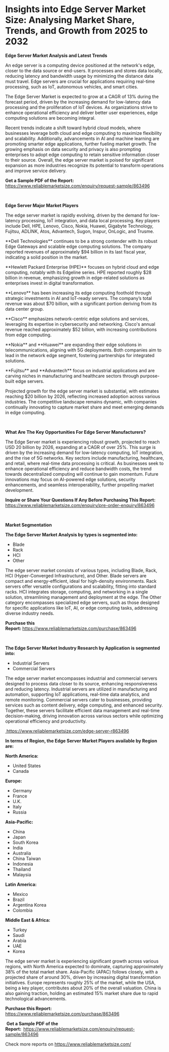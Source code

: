 <p><h1>Insights into Edge Server Market Size: Analysing Market Share, Trends, and Growth from 2025 to 2032</h1></p><p><strong>Edge Server Market Analysis and Latest Trends</strong></p>
<p><p>An edge server is a computing device positioned at the network's edge, closer to the data source or end-users. It processes and stores data locally, reducing latency and bandwidth usage by minimizing the distance data must travel. Edge servers are crucial for applications requiring real-time processing, such as IoT, autonomous vehicles, and smart cities.</p><p>The Edge Server Market is expected to grow at a CAGR of 13% during the forecast period, driven by the increasing demand for low-latency data processing and the proliferation of IoT devices. As organizations strive to enhance operational efficiency and deliver better user experiences, edge computing solutions are becoming integral. </p><p>Recent trends indicate a shift toward hybrid cloud models, where businesses leverage both cloud and edge computing to maximize flexibility and scalability. Additionally, advancements in AI and machine learning are promoting smarter edge applications, further fueling market growth. The growing emphasis on data security and privacy is also prompting enterprises to adopt edge computing to retain sensitive information closer to their source. Overall, the edge server market is poised for significant expansion as more industries recognize its potential to transform operations and improve service delivery.</p></p>
<p><strong>Get a Sample PDF of the Report:&nbsp;</strong> <a href="https://www.reliablemarketsize.com/enquiry/request-sample/863496?utm_campaign=2464&utm_medium=2&utm_source=Github&utm_content=ia&utm_term=12022025&utm_id=edge-server">https://www.reliablemarketsize.com/enquiry/request-sample/863496</a></p>
<p>&nbsp;</p>
<p><strong>Edge Server Major Market Players</strong></p>
<p><p>The edge server market is rapidly evolving, driven by the demand for low-latency processing, IoT integration, and data local processing. Key players include Dell, HPE, Lenovo, Cisco, Nokia, Huawei, Gigabyte Technology, Fujitsu, ADLINK, Atos, Advantech, Sugon, Inspur, OnLogic, and Trusme.</p><p>**Dell Technologies** continues to be a strong contender with its robust Edge Gateways and scalable edge computing solutions. The company reported revenues of approximately $94 billion in its last fiscal year, indicating a solid position in the market.</p><p>**Hewlett Packard Enterprise (HPE)** focuses on hybrid cloud and edge computing, notably with its Edgeline series. HPE reported roughly $28 billion in revenue, emphasizing growth in edge-related solutions as enterprises invest in digital transformation.</p><p>**Lenovo** has been increasing its edge computing foothold through strategic investments in AI and IoT-ready servers. The company’s total revenue was about $70 billion, with a significant portion deriving from its data center group.</p><p>**Cisco** emphasizes network-centric edge solutions and services, leveraging its expertise in cybersecurity and networking. Cisco's annual revenue reached approximately $52 billion, with increasing contributions from edge computing.</p><p>**Nokia** and **Huawei** are expanding their edge solutions in telecommunications, aligning with 5G deployments. Both companies aim to lead in the network edge segment, fostering partnerships for integrated solutions.</p><p>**Fujitsu** and **Advantech** focus on industrial applications and are carving niches in manufacturing and healthcare sectors through purpose-built edge servers.</p><p>Projected growth for the edge server market is substantial, with estimates reaching $20 billion by 2026, reflecting increased adoption across various industries. The competitive landscape remains dynamic, with companies continually innovating to capture market share and meet emerging demands in edge computing.</p></p>
<p>&nbsp;</p>
<p><strong>What Are The Key Opportunities For Edge Server Manufacturers?</strong></p>
<p><p>The Edge Server market is experiencing robust growth, projected to reach USD 20 billion by 2026, expanding at a CAGR of over 25%. This surge is driven by the increasing demand for low-latency computing, IoT integration, and the rise of 5G networks. Key sectors include manufacturing, healthcare, and retail, where real-time data processing is critical. As businesses seek to enhance operational efficiency and reduce bandwidth costs, the trend towards decentralized computing will continue to gain momentum. Future innovations may focus on AI-powered edge solutions, security enhancements, and seamless interoperability, further propelling market development.</p></p>
<p><strong>Inquire or Share Your Questions If Any Before Purchasing This Report:</strong> <a href="https://www.reliablemarketsize.com/enquiry/pre-order-enquiry/863496?utm_campaign=2464&utm_medium=2&utm_source=Github&utm_content=ia&utm_term=12022025&utm_id=edge-server">https://www.reliablemarketsize.com/enquiry/pre-order-enquiry/863496</a></p>
<p>&nbsp;</p>
<p><strong>Market Segmentation</strong></p>
<p><strong>The Edge Server Market Analysis by types is segmented into:</strong></p>
<p><ul><li>Blade</li><li>Rack</li><li>HCI</li><li>Other</li></ul></p>
<p><p>The edge server market consists of various types, including Blade, Rack, HCI (Hyper-Converged Infrastructure), and Other. Blade servers are compact and energy-efficient, ideal for high-density environments. Rack servers offer versatile configurations and scalability, fitting into standard racks. HCI integrates storage, computing, and networking in a single solution, streamlining management and deployment at the edge. The Other category encompasses specialized edge servers, such as those designed for specific applications like IoT, AI, or edge computing tasks, addressing diverse industry needs.</p></p>
<p><strong>Purchase this Report:&nbsp;</strong><a href="https://www.reliablemarketsize.com/purchase/863496?utm_campaign=2464&utm_medium=2&utm_source=Github&utm_content=ia&utm_term=12022025&utm_id=edge-server">https://www.reliablemarketsize.com/purchase/863496</a></p>
<p>&nbsp;</p>
<p><strong>The Edge Server Market Industry Research by Application is segmented into:</strong></p>
<p><ul><li>Industrial Servers</li><li>Commercial Servers</li></ul></p>
<p><p>The edge server market encompasses industrial and commercial servers designed to process data closer to its source, enhancing responsiveness and reducing latency. Industrial servers are utilized in manufacturing and automation, supporting IoT applications, real-time data analytics, and remote monitoring. Commercial servers cater to businesses, providing services such as content delivery, edge computing, and enhanced security. Together, these servers facilitate efficient data management and real-time decision-making, driving innovation across various sectors while optimizing operational efficiency and productivity.</p></p>
<p><a href="https://www.reliablemarketsize.com/edge-server-r863496?utm_campaign=2464&utm_medium=2&utm_source=Github&utm_content=ia&utm_term=12022025&utm_id=edge-server">&nbsp;https://www.reliablemarketsize.com/edge-server-r863496</a></p>
<p><strong>In terms of Region, the Edge Server Market Players available by Region are:</strong></p>
<p>
    <p> <strong> North America: </strong>
        <ul>
            <li>United States</li>
            <li>Canada</li>
        </ul>
        </p> 
    <p> <strong> Europe: </strong>
        <ul>
            <li>Germany</li>
            <li>France</li>
            <li>U.K.</li>
            <li>Italy</li>
            <li>Russia</li>
        </ul>
        </p> 
    <p> <strong> Asia-Pacific: </strong>
        <ul>
            <li>China</li>
            <li>Japan</li>
            <li>South Korea</li>
            <li>India</li>
            <li>Australia</li>
            <li>China Taiwan</li>
            <li>Indonesia</li>
            <li>Thailand</li>
            <li>Malaysia</li>
        </ul>
        </p> 
    <p> <strong> Latin America: </strong>
        <ul>
            <li>Mexico</li>
            <li>Brazil</li>
            <li>Argentina Korea</li>
            <li>Colombia</li>
        </ul>
        </p> 
    <p> <strong> Middle East & Africa: </strong>
        <ul>
            <li>Turkey</li>
            <li>Saudi</li>
            <li>Arabia</li>
            <li>UAE</li>
            <li>Korea</li>
        </ul>
    </p>
    </p>
<p><p>The edge server market is experiencing significant growth across various regions, with North America expected to dominate, capturing approximately 38% of the total market share. Asia-Pacific (APAC) follows closely, with a projected share of around 30%, driven by increasing digital transformation initiatives. Europe represents roughly 25% of the market, while the USA, being a key player, contributes about 20% of the overall valuation. China is also gaining traction, holding an estimated 15% market share due to rapid technological advancements.</p></p>
<p><strong>Purchase this Report: </strong><a href="https://www.reliablemarketsize.com/purchase/863496?utm_campaign=2464&utm_medium=2&utm_source=Github&utm_content=ia&utm_term=12022025&utm_id=edge-server">https://www.reliablemarketsize.com/purchase/863496</a></p>
<p>&nbsp;<strong>Get a Sample PDF of the Report:&nbsp;&nbsp;</strong><a href="https://www.reliablemarketsize.com/enquiry/request-sample/863496?utm_campaign=2464&utm_medium=2&utm_source=Github&utm_content=ia&utm_term=12022025&utm_id=edge-server">https://www.reliablemarketsize.com/enquiry/request-sample/863496</a></p>
<p><strong></strong></p>
<p>Check more reports on <a href="https://www.reliablemarketsize.com/?utm_campaign=2464&utm_medium=2&utm_source=Github&utm_content=ia&utm_term=12022025&utm_id=edge-server">https://www.reliablemarketsize.com/</a></p>